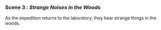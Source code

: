 
### Scene 3 : *Strange Noises in the Woods* ###

As the expedition returns to the laboratory, they hear strange things in the woods.

